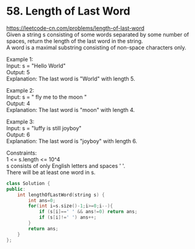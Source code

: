 # 58. Length of Last Word
https://leetcode-cn.com/problems/length-of-last-word  
Given a string s consisting of some words separated by some number of spaces, return the length of the last word in the string.  
A word is a maximal substring consisting of non-space characters only.  

Example 1:  
Input: s = "Hello World"  
Output: 5  
Explanation: The last word is "World" with length 5.

Example 2:  
Input: s = "   fly me   to   the moon  "  
Output: 4  
Explanation: The last word is "moon" with length 4.  

Example 3:  
Input: s = "luffy is still joyboy"  
Output: 6  
Explanation: The last word is "joyboy" with length 6.  

Constraints:  
1 <= s.length <= 10^4  
s consists of only English letters and spaces ' '.  
There will be at least one word in s.  


``` cpp
class Solution {
public:
    int lengthOfLastWord(string s) {
        int ans=0;
        for(int i=s.size()-1;i>=0;i--){
            if (s[i]==' ' && ans!=0) return ans;
            if (s[i]!=' ') ans++;
        }
        return ans;
    }
};
```
